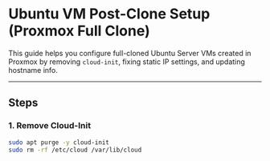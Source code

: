 # Ubuntu VM Post-Clone Setup (Proxmox Full Clone)

This guide helps you configure full-cloned Ubuntu Server VMs created in Proxmox by removing `cloud-init`, fixing static IP settings, and updating hostname info.

---

## Steps

### 1. Remove Cloud-Init
```bash
sudo apt purge -y cloud-init
sudo rm -rf /etc/cloud /var/lib/cloud

